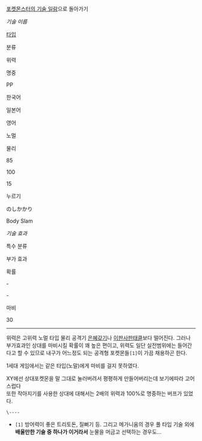 [포켓몬스터의 기술 일람](%ED%8F%AC%EC%BC%93%EB%AA%AC%EC%8A%A4%ED%84%B0%EC%9D%98%20%EA%B8%B0%EC%88%A0%20%EC%9D%BC%EB%9E%8C.md)으로 돌아가기

_기술 이름_

[타입](%ED%8F%AC%EC%BC%93%EB%AA%AC%EC%8A%A4%ED%84%B0/%ED%83%80%EC%9E%85.md)

분류

위력

명중

PP

한국어

일본어

영어

노멀

물리

85

100

15

누르기

のしかかり

Body Slam

_기술 효과_

특수 분류

부가 효과

확률

\-

\-

마비

30

* * *

위력은 고위력 노멀 타입 물리 공격기 [은혜갚기](%EC%9D%80%ED%98%9C%EA%B0%9A%EA%B8%B0.md)나
[이판사판태클](%EC%9D%B4%ED%8C%90%EC%82%AC%ED%8C%90%ED%83%9C%ED%81%B4.md)보다 떨어진다.
그러나 부가효과인 상대를 마비시킬 확률이 꽤 높은 편이고, 위력도 일단 실전범위에는 들어간다고 할 수 있므로 내구가 어느정도 되는 공격형
포켓몬들`[1]`이 가끔 채용하곤 한다.

1세대 게임에서는 같은 타입(노말)에게 마비를 걸지 못하였다.

XY에선 상대포켓몬을 말 그대로 눌러버려서 평평하게 만들어버리는데 보기에따라 고어스럽다  
또한 작아지기를 사용한 상대에 대해서는 2배의 위력과 100%로 명중하는 버프가 있었다.  

`\----`

  * `[1]` 방어력이 좋은 트리토돈, 질뻐기 등. 그리고 메가니움의 경우 풀 타입 기술 외에 **배울만한 기술 중 하나가 이거라서** 눈물을 머금고 선택하는 경우도...


